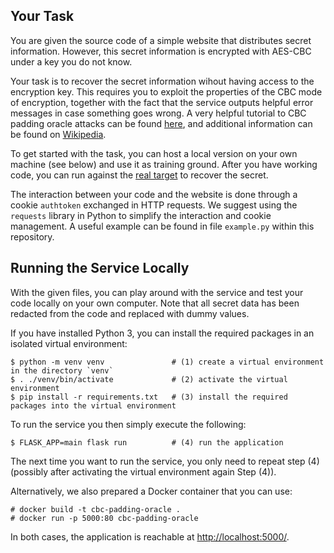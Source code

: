 ## Your Task

You are given the source code of a simple website that distributes secret information.
However, this secret information is encrypted with AES-CBC under a key you do not know.

Your task is to recover the secret information wihout having access to the encryption key.
This requires you to exploit the properties of the CBC mode of encryption,
together with the fact that the service outputs helpful error messages in case
something goes wrong. A very helpful tutorial to CBC padding oracle attacks can be found [here](https://research.nccgroup.com/2021/02/17/cryptopals-exploiting-cbc-padding-oracles), and additional information can be found on [Wikipedia](https://en.wikipedia.org/wiki/Padding_oracle_attack).

To get started with the task, you can host a local version on your own machine (see below) and use it as training ground.
After you have working code, you can run against the [real target](https://cbc-rsa.netsec22.dk:8000) to recover the secret.

The interaction between your code and the website is done through a cookie `authtoken` exchanged in HTTP requests.
We suggest using the `requests` library in Python to simplify the interaction and cookie management.
A useful example can be found in file `example.py` within this repository.

## Running the Service Locally

With the given files, you can play around with the service and test your code
locally on your own computer.  Note that all secret data has been redacted from
the code and replaced with dummy values.

If you have installed Python 3, you can install the required packages in an
isolated virtual environment:
```
$ python -m venv venv               # (1) create a virtual environment in the directory `venv`
$ . ./venv/bin/activate             # (2) activate the virtual environment
$ pip install -r requirements.txt   # (3) install the required packages into the virtual environment
```
To run the service you then simply execute the following:
```
$ FLASK_APP=main flask run          # (4) run the application
```
The next time you want to run the service, you only need to repeat step (4)
(possibly after activating the virtual environment again Step (4)).

Alternatively, we also prepared a Docker container that you can use:
```
# docker build -t cbc-padding-oracle .
# docker run -p 5000:80 cbc-padding-oracle
```

In both cases, the application is reachable at <http://localhost:5000/>.
